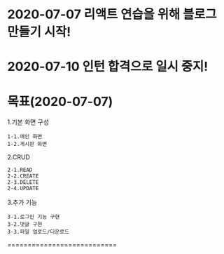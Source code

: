 2020-07-07
리액트 연습을 위해
블로그 만들기 시작!
===========================
2020-07-10
인턴 합격으로 일시 중지!
===========================
목표(2020-07-07)
===========================
1.기본 화면 구성  

    1-1.메인 화면  
    1-2.게시판 화면  
2.CRUD  

    2-1.READ
    2-2.CREATE
    2-3.DELETE
    2-4.UPDATE
3.추가 기능

    3-1.로그인 기능 구현
    3-2.댓글 구현
    3-3.파일 업로드/다운로드

===========================
